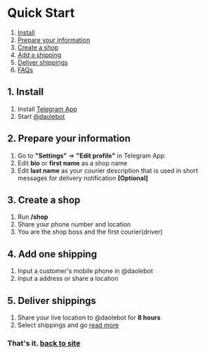 # Quick Start
1. [Install](#install)
2. [Prepare your information](#prepare)
3. [Create a shop](#create)
4. [Add a shipping](#add-shipping)
5. [Deliver shippings](#deliver)
6. [FAQs](https://github.com/ds828/daole-doc/blob/main/faq.md)

## 1. Install<a id="install"></a>
1. Install [Telegram App](http://telegram.org "Telegram App")
2. Start [@daolebot](http://t.me/daoleme "@daolebot")

## 2. Prepare your information<a id="prepare"></a>
1. Go to **"Settings"** => **"Edit profile"** in Telegram App
2. Edit **bio** or **first name** as a shop name
3. Edit **last name** as your courier description that is used in short messages for delivery notification **[Optional]**

## 3. Create a shop<a id="create"></a>
1. Run **/shop**
2. Share your phone number and location
3. You are the shop boss and the first courier(driver)

## 4. Add one shipping<a id="add-shipping"></a>
1. Input a customer's mobile phone in @daolebot
2. Input a address or share a location

## 5. Deliver shippings<a id="deliver"></a>
1. Share your live location to @daolebot for **8 hours**
2. Select shippings and go [read more](https://github.com/ds828/daole-doc/blob/main/faq.md#deliver-shippings)

### That's it. [back to site](https://daole.me)
